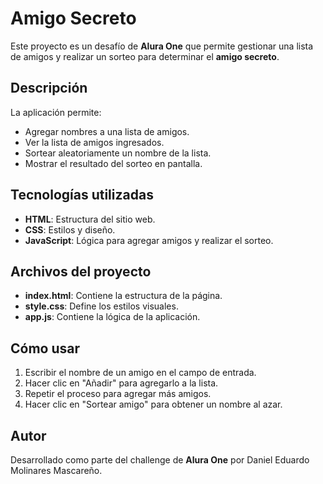 # Amigo Secreto

Este proyecto es un desafío de **Alura One** que permite gestionar una lista de amigos y realizar un sorteo para determinar el **amigo secreto**.

## Descripción
La aplicación permite:
- Agregar nombres a una lista de amigos.
- Ver la lista de amigos ingresados.
- Sortear aleatoriamente un nombre de la lista.
- Mostrar el resultado del sorteo en pantalla.

## Tecnologías utilizadas
- **HTML**: Estructura del sitio web.
- **CSS**: Estilos y diseño.
- **JavaScript**: Lógica para agregar amigos y realizar el sorteo.

## Archivos del proyecto
- **index.html**: Contiene la estructura de la página.
- **style.css**: Define los estilos visuales.
- **app.js**: Contiene la lógica de la aplicación.

## Cómo usar
1. Escribir el nombre de un amigo en el campo de entrada.
2. Hacer clic en "Añadir" para agregarlo a la lista.
3. Repetir el proceso para agregar más amigos.
4. Hacer clic en "Sortear amigo" para obtener un nombre al azar.

## Autor
Desarrollado como parte del challenge de **Alura One** por Daniel Eduardo Molinares Mascareño.

